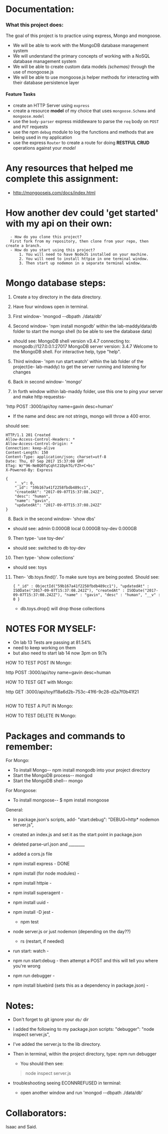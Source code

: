 # Documentation:

### What this project does:
   The goal of this project is to practice using express, Mongo and mongoose.

  * We will be able to work with the MongoDB database management system
  * We will understand the primary concepts of working with a NoSQL database management system
  * We will be able to create custom data models *(schemas)* through the use of mongoose.js
  * We will be able to use mongoose.js helper methods for interacting with their database persistence layer

#### Feature Tasks
  * create an HTTP Server using `express`
  * create a resource **model** of my choice that uses `mongoose.Schema` and `mongoose.model`
  * use the `body-parser` express middleware to parse the `req` body on `POST` and `PUT` requests
  * use the npm `debug` module to log the functions and methods that are being used in my application
  * use the express `Router` to create a route for doing **RESTFUL CRUD** operations against your _model_

# Any resources that helped me complete this assignment:
- http://mongoosejs.com/docs/index.html

# How another dev could 'get started' with my api on their own:
      - How do you clone this project?
      First fork from my repository, then clone from your repo, then create a branch.
      - How do you start using this project?
          1. You will need to have NodeJS installed on your machine.
          2. You will need to install httpie in one terminal window.
          3. Then start up nodemon in a separate terminal window.


# Mongo database steps:
1. Create a toy directory in the data directory.
2. Have four windows open in terminal.
3. First window- 'mongod --dbpath ./data/db'

4. Second window- 'npm install mongodb' within the lab-maddy/data/db folder to start the mongo shell (to be able to see the database data)
  - should see:
    MongoDB shell version v3.4.7
    connecting to: mongodb://127.0.0.1:27017
    MongoDB server version: 3.4.7
    Welcome to the MongoDB shell.
    For interactive help, type "help".

5. Third window- 'npm run start:watch' within the lab folder of the project(ie- lab-maddy) to get the server running and listening for changes
6. Back in second window- 'mongo'

7. In forth window within lab-maddy folder, use this one to ping your server and make http requestss-

'http POST :3000/api/toy name=gavin desc=human'

* If the name and desc are not strings, mongo will throw a 400 error.

should see:
```
HTTP/1.1 201 Created
Allow-Access-Control-Headers: *
Allow-Access-Control-Origin: *
Connection: keep-alive
Content-Length: 150
Content-Type: application/json; charset=utf-8
Date: Thu, 07 Sep 2017 15:37:08 GMT
ETag: W/"96-NeBQ0TqCqht21DpkTG/FZh+C+bs"
X-Powered-By: Express

{
    "__v": 0,
    "_id": "59b167a41f2258fbdb489cc1",
    "createdAt": "2017-09-07T15:37:08.242Z",
    "desc": "human",
    "name": "gavin",
    "updatedAt": "2017-09-07T15:37:08.242Z"
}
```

8. Back in the second window- 'show dbs'
  - should see:
  admin    0.000GB
  local    0.000GB
  toy-dev  0.000GB

9. Then type- 'use toy-dev'
  - should see:
  switched to db toy-dev

10. Then type- 'show collections'
  - should see:
  toys

11. Then- 'db.toys.find()'. To make sure toys are being posted.
    Should see:
    ```
    { "_id" : ObjectId("59b167a41f2258fbdb489cc1"), "updatedAt" : ISODate("2017-09-07T15:37:08.242Z"), "createdAt" : ISODate("2017-09-07T15:37:08.242Z"), "name" : "gavin", "desc" : "human", "__v" : 0 }
    ```

    - db.toys.drop() will drop those collections

# NOTES FOR MYSELF:
- On lab 13 Tests are passing at 81.54%
- need to keep working on them
- but also need to start lab 14 now 3pm on 9/7s

HOW TO TEST POST IN Mongo:

http POST :3000/api/toy name=gavin desc=human

HOW TO TEST GET with Mongo:

http GET :3000/api/toy/f18a6d2b-753c-41f6-9c28-d2a7f0b41f21


```

```

HOW TO TEST A PUT IN Mongo:



HOW TO TEST DELETE IN Mongo:


# Packages and commands to remember:
For Mongo:
- To install Mongo-- npm install mongodb into your project directory
- Start the MongoDB process-- mongod
- Start the MongoDB shell-- mongo

For Mongoose:
- To install mongoose-- $ npm install mongoose

General:
  - In package.json's scripts, add- "start:debug": "DEBUG=http* nodemon server.js",
  - created an index.js and set it as the start point in package.json
  - deleted parse-url.json and ________
  - added a cors.js file

  - npm install express - DONE
  - npm install (for node modules) -
  - npm install httpie -
  - npm install superagent -
  - npm install uuid -
  - npm install -D jest -
    - npm test

  - node server.js or just nodemon (depending on the day??)
    - rs (restart, if needed)
  - run start: watch -
  - npm run start:debug - then attempt a POST and this will tell you where you're wrong

  - npm run debugger -
  - npm install bluebird (sets this as a dependency in package.json) -

# Notes:
  - Don't forget to git ignore your `db/` dir

  - I added the following to my package.json scripts:
  "debugger": "node inspect server.js",

  - I've added the server.js to the lib directory.

  - Then in terminal, within the project directory, type:
  npm run debugger
    - You should then see:
    > node inspect server.js

  - troubleshooting seeing ECONNREFUSED in terminal:
    - open another window and run 'mongod --dbpath ./data/db'



# Collaborators:
Isaac and Said.
